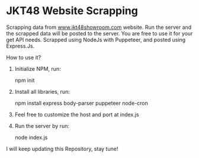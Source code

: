 # JKT48 Website Scrapping

Scrapping data from www.jkt48showroom.com website. Run the server and the scrapped data will be posted to the server. You are free to use it for your get API needs. Scrapped using NodeJs with Puppeteer, and posted using Express.Js.

How to use it?
1. Initialize NPM, run:
   
   npm init
   
2. Install all libraries, run:
 
   npm install express body-parser puppeteer node-cron
   
3. Feel free to customize the host and port at index.js
4. Run the server by run:
   
   node index.js

I will keep updating this Repository, stay tune!
